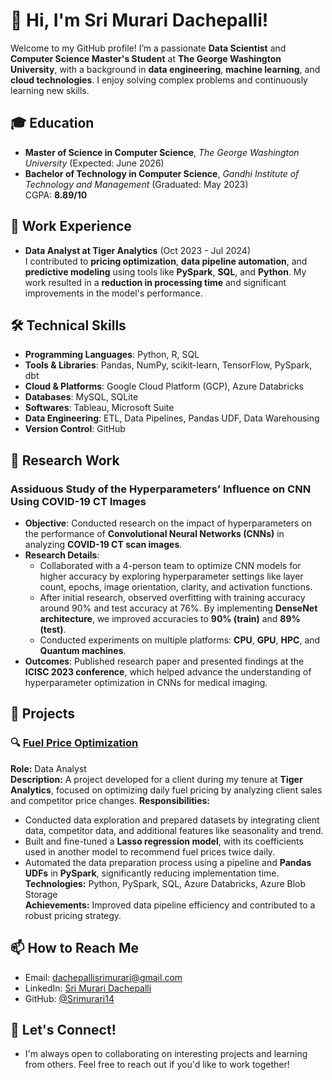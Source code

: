 # 👋 Hi, I'm Sri Murari Dachepalli!

Welcome to my GitHub profile! I’m a passionate **Data Scientist** and **Computer Science Master's Student** at **The George Washington University**, with a background in **data engineering**, **machine learning**, and **cloud technologies**. I enjoy solving complex problems and continuously learning new skills.

## 🎓 Education
- **Master of Science in Computer Science**, *The George Washington University* (Expected: June 2026)  
- **Bachelor of Technology in Computer Science**, *Gandhi Institute of Technology and Management* (Graduated: May 2023)  
  CGPA: **8.89/10**

## 💼 Work Experience
- **Data Analyst at Tiger Analytics** (Oct 2023 - Jul 2024)  
  I contributed to **pricing optimization**, **data pipeline automation**, and **predictive modeling** using tools like **PySpark**, **SQL**, and **Python**. My work resulted in a **reduction in processing time** and significant improvements in the model's performance.

## 🛠️ Technical Skills
- **Programming Languages**: Python, R, SQL
- **Tools & Libraries**: Pandas, NumPy, scikit-learn, TensorFlow, PySpark, dbt
- **Cloud & Platforms**: Google Cloud Platform (GCP), Azure Databricks
- **Databases**: MySQL, SQLite
- **Softwares**: Tableau, Microsoft Suite
- **Data Engineering**: ETL, Data Pipelines, Pandas UDF, Data Warehousing
- **Version Control**: GitHub

## 🔬 Research Work
### **Assiduous Study of the Hyperparameters’ Influence on CNN Using COVID-19 CT Images**
   - **Objective**: Conducted research on the impact of hyperparameters on the performance of **Convolutional Neural Networks (CNNs)** in analyzing **COVID-19 CT scan images**.
   - **Research Details**:
     - Collaborated with a 4-person team to optimize CNN models for higher accuracy by exploring hyperparameter settings like layer count, epochs, image orientation, clarity, and activation functions.
     - After initial research, observed overfitting with training accuracy around 90% and test accuracy at 76%. By implementing **DenseNet architecture**, we improved accuracies to **90% (train)** and **89% (test)**.
     - Conducted experiments on multiple platforms: **CPU**, **GPU**, **HPC**, and **Quantum machines**.
   - **Outcomes**: Published research paper and presented findings at the **ICISC 2023 conference**, which helped advance the understanding of hyperparameter optimization in CNNs for medical imaging.

## 🚀 Projects
### 🔍 [Fuel Price Optimization](https://github.com/example/fuel-price-optimization)  
**Role:** Data Analyst  
**Description:** A project developed for a client during my tenure at **Tiger Analytics**, focused on optimizing daily fuel pricing by analyzing client sales and competitor price changes. 
**Responsibilities:**  
- Conducted data exploration and prepared datasets by integrating client data, competitor data, and additional features like seasonality and trend.  
- Built and fine-tuned a **Lasso regression model**, with its coefficients used in another model to recommend fuel prices twice daily.  
- Automated the data preparation process using a pipeline and **Pandas UDFs** in **PySpark**, significantly reducing implementation time.  
**Technologies:** Python, PySpark, SQL, Azure Databricks, Azure Blob Storage  
**Achievements:** Improved data pipeline efficiency and contributed to a robust pricing strategy.

## 📫 How to Reach Me
- Email: [dachepallisrimurari@gmail.com](mailto:dachepallisrimurari@gmail.com)
- LinkedIn: [Sri Murari Dachepalli](https://www.linkedin.com/in/srimurari-dachepalli)
- GitHub: [@Srimurari14](https://github.com/Srimurari14)

## 🤝 Let's Connect!
- I'm always open to collaborating on interesting projects and learning from others. Feel free to reach out if you'd like to work together!
